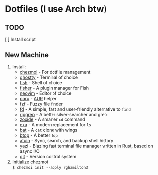 # Dotfiles (I use Arch btw)

## TODO

[ ] Install script

## New Machine

1. Install:
   - [chezmoi](https://www.chezmoi.io) - For dotfile management
   - [ghostty](https://ghostty.org) - Terminal of choice
   - [fish](https://www.fishshell.com) - Shell of choice
   - [fisher](https://zimfw.sh) - A plugin manager for Fish
   - [neovim](https://neovim.io) - Editor of choice
   - [paru](https://github.com/Morganamilo/paru) -
     [AUR](https://aur.archlinux.org/) helper
   - [fzf](https://github.com/junegunn/fzf) - Fuzzy file finder
   - [fd](https://github.com/sharkdp/fd) -
     A simple, fast and user-friendly alternative to `find`
   - [ripgrep](https://github.com/BurntSushi/ripgrep) -
     A better silver-searcher and grep
   - [zoxide](https://github.com/ajeetdsouza/zoxide) - A smarter `cd` command
   - [exa](https://eza.rocks) - A modern replacement for `ls`
   - [bat](https://github.com/sharkdp/bat) - A `cat` clone with wings
   - [btop](https://github.com/aristocratos/btop) - A better `top`
   - [atuin](https://atuin.sh/) - Sync, search, and backup shell history
   - [yazi](https://yazi-rs.github.io) -
     Blazing fast terminal file manager written in Rust, based on async I/O
   - [git](https://git-scm.com) - Version control system
2. Initialize chezmoi  
   `$ chezmoi init --apply rghamilton3`
